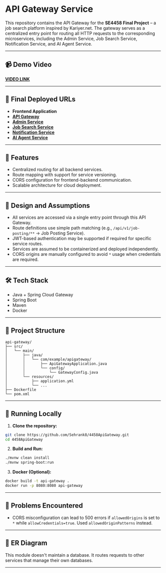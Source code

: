# API Gateway Service

This repository contains the API Gateway for the **SE4458 Final Project** – a job search platform inspired by Kariyer.net. The gateway serves as a centralized entry point for routing all HTTP requests to the corresponding microservices, including the Admin Service, Job Search Service, Notification Service, and AI Agent Service.

---

## 📹 Demo Video

[**VIDEO LINK**](https://drive.google.com/drive/folders/1JRjiEz0hcjbIAbnUIZd1u3qLuDfy4Lwg?usp=sharing)

---

## 🔗 Final Deployed URLs

- **Frontend Application**
- [**API Gateway**](https://four458aiagent.onrender.com)
- [**Admin Service**](https://four458adminservice.onrender.com)
- [**Job Search Service**](https://four458jobsearchservice.onrender.com)
- [**Notification Service**](https://four458notificationservice.onrender.com)
- [**AI Agent Service**](https://four458jobagent.onrender.com)

---

## 📌 Features

- Centralized routing for all backend services.
- Route mapping with support for service versioning.
- CORS configuration for frontend-backend communication.
- Scalable architecture for cloud deployment.

---

## 🧠 Design and Assumptions

- All services are accessed via a single entry point through this API Gateway.
- Route definitions use simple path matching (e.g., `/api/v1/job-posting/**` → Job Posting Service).
- JWT-based authentication may be supported if required for specific service routes.
- Services are assumed to be containerized and deployed independently.
- CORS origins are manually configured to avoid `*` usage when credentials are required.

---

## 🛠️ Tech Stack

- Java + Spring Cloud Gateway
- Spring Boot
- Maven
- Docker

---

## 📂 Project Structure

```
api-gateway/
├── src/
│   └── main/
│       ├── java/
│       │   └── com/example/apigateway/
│       │       ├── ApiGatewayApplication.java
│       │       └── config/
│       │           └── GatewayConfig.java
│       └── resources/
│           ├── application.yml
│           └── ...
├── Dockerfile
└── pom.xml
```

---

## 🧪 Running Locally

1. **Clone the repository:**

```bash
git clone https://github.com/Sehrank8/4458ApiGateway.git
cd 4458ApiGateway
```

2. **Build and Run:**

```bash
./mvnw clean install
./mvnw spring-boot:run
```

3. **Docker (Optional):**

```bash
docker build -t api-gateway .
docker run -p 8080:8080 api-gateway
```

---

## 🧩 Problems Encountered

- CORS misconfiguration can lead to 500 errors if `allowedOrigins` is set to `*` while `allowCredentials=true`. Used `allowedOriginPatterns` instead.

---

## 🧾 ER Diagram

This module doesn't maintain a database. It routes requests to other services that manage their own databases.

---
